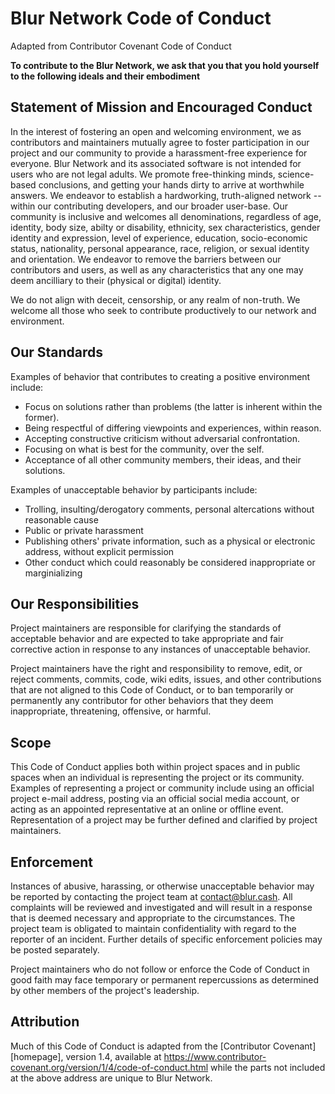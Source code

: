 # Blur Network Code of Conduct
Adapted from Contributor Covenant Code of Conduct

**To contribute to the Blur Network, we ask that you that you hold yourself to the following ideals and their embodiment**

## Statement of Mission and Encouraged Conduct

In the interest of fostering an open and welcoming environment, we as
contributors and maintainers mutually agree to foster participation in our project and
our community to provide a harassment-free experience for everyone.  Blur Network
and its associated software is not intended for users who are not legal adults.  We promote
free-thinking minds, science-based conclusions, and getting your hands dirty to arrive at 
worthwhile answers.  We endeavor to establish a hardworking, truth-aligned network --
within our contributing developers, and our broader user-base.  Our community is inclusive
and welcomes all denominations, regardless of age, identity, body
size, abilty or disability, ethnicity, sex characteristics, gender identity and expression,
level of experience, education, socio-economic status, nationality, personal
appearance, race, religion, or sexual identity and orientation.  We endeavor to remove 
the barriers between our contributors and users, as well as any characteristics that any 
one may deem ancilliary to their (physical or digital) identity.

We do not align with deceit, censorship, or any realm of non-truth. We welcome all those
who seek to contribute productively to our network and environment. 

## Our Standards

Examples of behavior that contributes to creating a positive environment
include:

* Focus on solutions rather than problems (the latter is inherent within the former).
* Being respectful of differing viewpoints and experiences, within reason.
* Accepting constructive criticism without adversarial confrontation.
* Focusing on what is best for the community, over the self.
* Acceptance of all other community members, their ideas, and their solutions.

Examples of unacceptable behavior by participants include:

* Trolling, insulting/derogatory comments, personal altercations without reasonable cause
* Public or private harassment
* Publishing others' private information, such as a physical or electronic
 address, without explicit permission
* Other conduct which could reasonably be considered inappropriate or marginializing

## Our Responsibilities

Project maintainers are responsible for clarifying the standards of acceptable
behavior and are expected to take appropriate and fair corrective action in
response to any instances of unacceptable behavior.

Project maintainers have the right and responsibility to remove, edit, or
reject comments, commits, code, wiki edits, issues, and other contributions
that are not aligned to this Code of Conduct, or to ban temporarily or
permanently any contributor for other behaviors that they deem inappropriate,
threatening, offensive, or harmful.

## Scope

This Code of Conduct applies both within project spaces and in public spaces
when an individual is representing the project or its community. Examples of
representing a project or community include using an official project e-mail
address, posting via an official social media account, or acting as an appointed
representative at an online or offline event. Representation of a project may be
further defined and clarified by project maintainers.

## Enforcement

Instances of abusive, harassing, or otherwise unacceptable behavior may be
reported by contacting the project team at contact@blur.cash. All
complaints will be reviewed and investigated and will result in a response that
is deemed necessary and appropriate to the circumstances. The project team is
obligated to maintain confidentiality with regard to the reporter of an incident.
Further details of specific enforcement policies may be posted separately.

Project maintainers who do not follow or enforce the Code of Conduct in good
faith may face temporary or permanent repercussions as determined by other
members of the project's leadership.

## Attribution

Much of this Code of Conduct is adapted from the [Contributor Covenant][homepage], version 1.4,
available at https://www.contributor-covenant.org/version/1/4/code-of-conduct.html
while the parts not included at the above address are unique to Blur Network.
